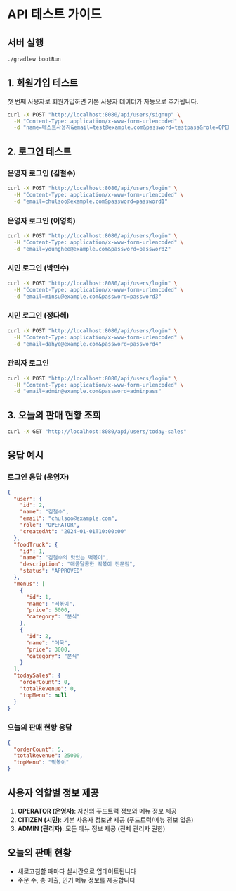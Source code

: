 # API 테스트 가이드

## 서버 실행
```bash
./gradlew bootRun
```

## 1. 회원가입 테스트
첫 번째 사용자로 회원가입하면 기본 사용자 데이터가 자동으로 추가됩니다.

```bash
curl -X POST "http://localhost:8080/api/users/signup" \
  -H "Content-Type: application/x-www-form-urlencoded" \
  -d "name=테스트사용자&email=test@example.com&password=testpass&role=OPERATOR"
```

## 2. 로그인 테스트

### 운영자 로그인 (김철수)
```bash
curl -X POST "http://localhost:8080/api/users/login" \
  -H "Content-Type: application/x-www-form-urlencoded" \
  -d "email=chulsoo@example.com&password=password1"
```

### 운영자 로그인 (이영희)
```bash
curl -X POST "http://localhost:8080/api/users/login" \
  -H "Content-Type: application/x-www-form-urlencoded" \
  -d "email=younghee@example.com&password=password2"
```

### 시민 로그인 (박민수)
```bash
curl -X POST "http://localhost:8080/api/users/login" \
  -H "Content-Type: application/x-www-form-urlencoded" \
  -d "email=minsu@example.com&password=password3"
```

### 시민 로그인 (정다혜)
```bash
curl -X POST "http://localhost:8080/api/users/login" \
  -H "Content-Type: application/x-www-form-urlencoded" \
  -d "email=dahye@example.com&password=password4"
```

### 관리자 로그인
```bash
curl -X POST "http://localhost:8080/api/users/login" \
  -H "Content-Type: application/x-www-form-urlencoded" \
  -d "email=admin@example.com&password=adminpass"
```

## 3. 오늘의 판매 현황 조회
```bash
curl -X GET "http://localhost:8080/api/users/today-sales"
```

## 응답 예시

### 로그인 응답 (운영자)
```json
{
  "user": {
    "id": 2,
    "name": "김철수",
    "email": "chulsoo@example.com",
    "role": "OPERATOR",
    "createdAt": "2024-01-01T10:00:00"
  },
  "foodTruck": {
    "id": 1,
    "name": "김철수의 맛있는 떡볶이",
    "description": "매콤달콤한 떡볶이 전문점",
    "status": "APPROVED"
  },
  "menus": [
    {
      "id": 1,
      "name": "떡볶이",
      "price": 5000,
      "category": "분식"
    },
    {
      "id": 2,
      "name": "어묵",
      "price": 3000,
      "category": "분식"
    }
  ],
  "todaySales": {
    "orderCount": 0,
    "totalRevenue": 0,
    "topMenu": null
  }
}
```

### 오늘의 판매 현황 응답
```json
{
  "orderCount": 5,
  "totalRevenue": 25000,
  "topMenu": "떡볶이"
}
```

## 사용자 역할별 정보 제공

1. **OPERATOR (운영자)**: 자신의 푸드트럭 정보와 메뉴 정보 제공
2. **CITIZEN (시민)**: 기본 사용자 정보만 제공 (푸드트럭/메뉴 정보 없음)
3. **ADMIN (관리자)**: 모든 메뉴 정보 제공 (전체 관리자 권한)

## 오늘의 판매 현황
- 새로고침할 때마다 실시간으로 업데이트됩니다
- 주문 수, 총 매출, 인기 메뉴 정보를 제공합니다 